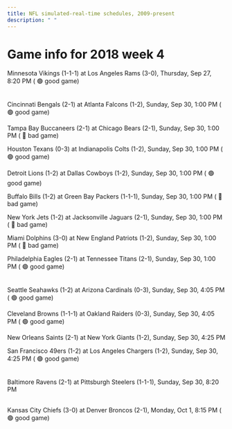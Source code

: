 ```yaml
---
title: NFL simulated-real-time schedules, 2009-present
description: " "
---
```


# Game info for 2018 week 4

Minnesota Vikings (1-1-1) at Los Angeles Rams (3-0), Thursday, Sep 27, 8:20 PM (	:green_circle: good game)

<br/>Cincinnati Bengals (2-1) at Atlanta Falcons (1-2), Sunday, Sep 30, 1:00 PM (	:green_circle: good game)

Tampa Bay Buccaneers (2-1) at Chicago Bears (2-1), Sunday, Sep 30, 1:00 PM (	:red_circle: bad game)

Houston Texans (0-3) at Indianapolis Colts (1-2), Sunday, Sep 30, 1:00 PM (	:green_circle: good game)

Detroit Lions (1-2) at Dallas Cowboys (1-2), Sunday, Sep 30, 1:00 PM (	:green_circle: good game)

Buffalo Bills (1-2) at Green Bay Packers (1-1-1), Sunday, Sep 30, 1:00 PM (	:red_circle: bad game)

New York Jets (1-2) at Jacksonville Jaguars (2-1), Sunday, Sep 30, 1:00 PM (	:red_circle: bad game)

Miami Dolphins (3-0) at New England Patriots (1-2), Sunday, Sep 30, 1:00 PM (	:red_circle: bad game)

Philadelphia Eagles (2-1) at Tennessee Titans (2-1), Sunday, Sep 30, 1:00 PM (	:green_circle: good game)

<br/>Seattle Seahawks (1-2) at Arizona Cardinals (0-3), Sunday, Sep 30, 4:05 PM (	:green_circle: good game)

Cleveland Browns (1-1-1) at Oakland Raiders (0-3), Sunday, Sep 30, 4:05 PM (	:green_circle: good game)

New Orleans Saints (2-1) at New York Giants (1-2), Sunday, Sep 30, 4:25 PM

San Francisco 49ers (1-2) at Los Angeles Chargers (1-2), Sunday, Sep 30, 4:25 PM (	:green_circle: good game)

<br/>Baltimore Ravens (2-1) at Pittsburgh Steelers (1-1-1), Sunday, Sep 30, 8:20 PM

<br/>Kansas City Chiefs (3-0) at Denver Broncos (2-1), Monday, Oct 1, 8:15 PM (	:green_circle: good game)

